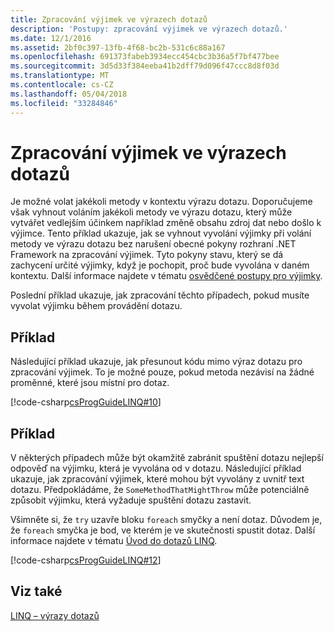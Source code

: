 ```yaml
---
title: Zpracování výjimek ve výrazech dotazů
description: 'Postupy: zpracování výjimek ve výrazech dotazů.'
ms.date: 12/1/2016
ms.assetid: 2bf0c397-13fb-4f68-bc2b-531c6c88a167
ms.openlocfilehash: 691373fabeb3934ecc454cbc3b36a5f7bf477bee
ms.sourcegitcommit: 3d5d33f384eeba41b2dff79d096f47ccc8d8f03d
ms.translationtype: MT
ms.contentlocale: cs-CZ
ms.lasthandoff: 05/04/2018
ms.locfileid: "33284846"
---
```

# <a name="handle-exceptions-in-query-expressions"></a>Zpracování výjimek ve výrazech dotazů

Je možné volat jakékoli metody v kontextu výrazu dotazu. Doporučujeme však vyhnout voláním jakékoli metody ve výrazu dotazu, který může vytvářet vedlejším účinkem například změně obsahu zdroj dat nebo došlo k výjimce. Tento příklad ukazuje, jak se vyhnout vyvolání výjimky při volání metody ve výrazu dotazu bez narušení obecné pokyny rozhraní .NET Framework na zpracování výjimek. Tyto pokyny stavu, který se dá zachycení určité výjimky, když je pochopit, proč bude vyvolána v daném kontextu. Další informace najdete v tématu [osvědčené postupy pro výjimky](../../standard/exceptions/best-practices-for-exceptions.md).  
  
 Poslední příklad ukazuje, jak zpracování těchto případech, pokud musíte vyvolat výjimku během provádění dotazu.  
  
## <a name="example"></a>Příklad  

 Následující příklad ukazuje, jak přesunout kódu mimo výraz dotazu pro zpracování výjimek. To je možné pouze, pokud metoda nezávisí na žádné proměnné, které jsou místní pro dotaz.  
  
 [!code-csharp[csProgGuideLINQ#10](../../../samples/snippets/csharp/concepts/linq/how-to-handle-exceptions-in-query-expressions_1.cs)]  
  
## <a name="example"></a>Příklad 

 V některých případech může být okamžitě zabránit spuštění dotazu nejlepší odpověď na výjimku, která je vyvolána od v dotazu. Následující příklad ukazuje, jak zpracování výjimek, které mohou být vyvolány z uvnitř text dotazu. Předpokládáme, že `SomeMethodThatMightThrow` může potenciálně způsobit výjimku, která vyžaduje spuštění dotazu zastavit.  
  
 Všimněte si, že `try` uzavře bloku `foreach` smyčky a není dotaz. Důvodem je, že `foreach` smyčka je bod, ve kterém je ve skutečnosti spustit dotaz. Další informace najdete v tématu [Úvod do dotazů LINQ](../programming-guide/concepts/linq/introduction-to-linq-queries.md).  
  
 [!code-csharp[csProgGuideLINQ#12](../../../samples/snippets/csharp/concepts/linq/how-to-handle-exceptions-in-query-expressions_2.cs)]  
  

## <a name="see-also"></a>Viz také  
 [LINQ – výrazy dotazů](index.md)
